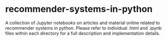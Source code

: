 # recommender-systems-in-python
A collection of Jupyter notebooks on articles and material online related to recommender systems in python. Please refer to individual .html and .ipynb files within each directory for a full description and implementation details.

